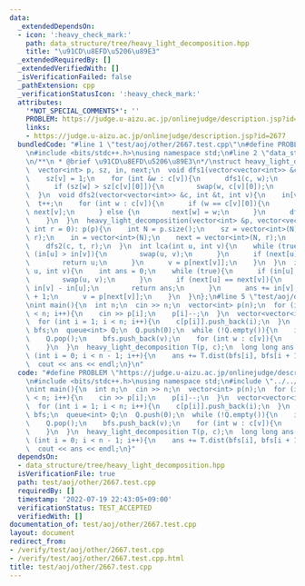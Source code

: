 ```yaml
---
data:
  _extendedDependsOn:
  - icon: ':heavy_check_mark:'
    path: data_structure/tree/heavy_light_decomposition.hpp
    title: "\u91CD\u8EFD\u5206\u89E3"
  _extendedRequiredBy: []
  _extendedVerifiedWith: []
  _isVerificationFailed: false
  _pathExtension: cpp
  _verificationStatusIcon: ':heavy_check_mark:'
  attributes:
    '*NOT_SPECIAL_COMMENTS*': ''
    PROBLEM: https://judge.u-aizu.ac.jp/onlinejudge/description.jsp?id=2677
    links:
    - https://judge.u-aizu.ac.jp/onlinejudge/description.jsp?id=2677
  bundledCode: "#line 1 \"test/aoj/other/2667.test.cpp\"\n#define PROBLEM \"https://judge.u-aizu.ac.jp/onlinejudge/description.jsp?id=2677\"\
    \n#include <bits/stdc++.h>\nusing namespace std;\n#line 2 \"data_structure/tree/heavy_light_decomposition.hpp\"\
    \n/**\n * @brief \u91CD\u8EFD\u5206\u89E3\n*/\nstruct heavy_light_decomposition{\n\
    \  vector<int> p, sz, in, next;\n  void dfs1(vector<vector<int>> &c, int v){\n\
    \    sz[v] = 1;\n    for (int &w : c[v]){\n      dfs1(c, w);\n      sz[v] += sz[w];\n\
    \      if (sz[w] > sz[c[v][0]]){\n        swap(w, c[v][0]);\n      }\n    }\n\
    \  }\n  void dfs2(vector<vector<int>> &c, int &t, int v){\n    in[v] = t;\n  \
    \  t++;\n    for (int w : c[v]){\n      if (w == c[v][0]){\n        next[w] =\
    \ next[v];\n      } else {\n        next[w] = w;\n      }\n      dfs2(c, t, w);\n\
    \    }\n  }\n  heavy_light_decomposition(vector<int> &p, vector<vector<int>> &c,\
    \ int r = 0): p(p){\n    int N = p.size();\n    sz = vector<int>(N);\n    dfs1(c,\
    \ r);\n    in = vector<int>(N);\n    next = vector<int>(N, r);\n    int t = 0;\n\
    \    dfs2(c, t, r);\n  }\n  int lca(int u, int v){\n    while (true){\n      if\
    \ (in[u] > in[v]){\n        swap(u, v);\n      }\n      if (next[u] == next[v]){\n\
    \        return u;\n      }\n      v = p[next[v]];\n    }\n  }\n  int dist(int\
    \ u, int v){\n    int ans = 0;\n    while (true){\n      if (in[u] > in[v]){\n\
    \        swap(u, v);\n      }\n      if (next[u] == next[v]){\n        ans +=\
    \ in[v] - in[u];\n        return ans;\n      }\n      ans += in[v] - in[next[v]]\
    \ + 1;\n      v = p[next[v]];\n    }\n  }\n};\n#line 5 \"test/aoj/other/2667.test.cpp\"\
    \nint main(){\n  int n;\n  cin >> n;\n  vector<int> p(n);\n  for (int i = 1; i\
    \ < n; i++){\n    cin >> p[i];\n    p[i]--;\n  }\n  vector<vector<int>> c(n);\n\
    \  for (int i = 1; i < n; i++){\n    c[p[i]].push_back(i);\n  }\n  vector<int>\
    \ bfs;\n  queue<int> Q;\n  Q.push(0);\n  while (!Q.empty()){\n    int v = Q.front();\n\
    \    Q.pop();\n    bfs.push_back(v);\n    for (int w : c[v]){\n      Q.push(w);\n\
    \    }\n  }\n  heavy_light_decomposition T(p, c);\n  long long ans = 0;\n  for\
    \ (int i = 0; i < n - 1; i++){\n    ans += T.dist(bfs[i], bfs[i + 1]);\n  }\n\
    \  cout << ans << endl;\n}\n"
  code: "#define PROBLEM \"https://judge.u-aizu.ac.jp/onlinejudge/description.jsp?id=2677\"\
    \n#include <bits/stdc++.h>\nusing namespace std;\n#include \"../../../data_structure/tree/heavy_light_decomposition.hpp\"\
    \nint main(){\n  int n;\n  cin >> n;\n  vector<int> p(n);\n  for (int i = 1; i\
    \ < n; i++){\n    cin >> p[i];\n    p[i]--;\n  }\n  vector<vector<int>> c(n);\n\
    \  for (int i = 1; i < n; i++){\n    c[p[i]].push_back(i);\n  }\n  vector<int>\
    \ bfs;\n  queue<int> Q;\n  Q.push(0);\n  while (!Q.empty()){\n    int v = Q.front();\n\
    \    Q.pop();\n    bfs.push_back(v);\n    for (int w : c[v]){\n      Q.push(w);\n\
    \    }\n  }\n  heavy_light_decomposition T(p, c);\n  long long ans = 0;\n  for\
    \ (int i = 0; i < n - 1; i++){\n    ans += T.dist(bfs[i], bfs[i + 1]);\n  }\n\
    \  cout << ans << endl;\n}"
  dependsOn:
  - data_structure/tree/heavy_light_decomposition.hpp
  isVerificationFile: true
  path: test/aoj/other/2667.test.cpp
  requiredBy: []
  timestamp: '2022-07-19 22:43:05+09:00'
  verificationStatus: TEST_ACCEPTED
  verifiedWith: []
documentation_of: test/aoj/other/2667.test.cpp
layout: document
redirect_from:
- /verify/test/aoj/other/2667.test.cpp
- /verify/test/aoj/other/2667.test.cpp.html
title: test/aoj/other/2667.test.cpp
---
```

